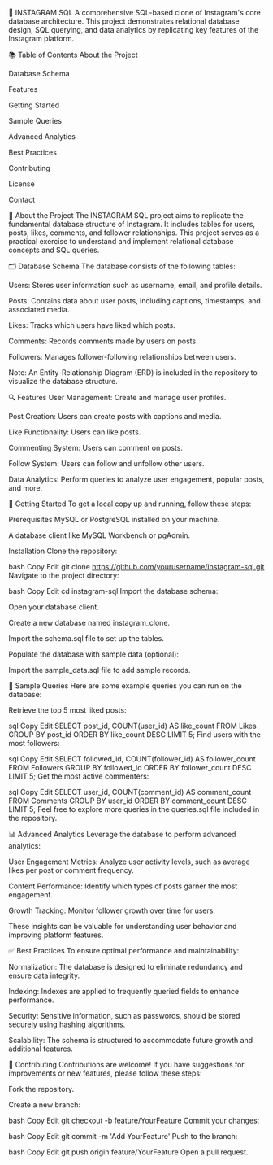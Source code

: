 📸 INSTAGRAM SQL
A comprehensive SQL-based clone of Instagram's core database architecture. This project demonstrates relational database design, SQL querying, and data analytics by replicating key features of the Instagram platform.

📚 Table of Contents
About the Project

Database Schema

Features

Getting Started

Sample Queries

Advanced Analytics

Best Practices

Contributing

License

Contact

📖 About the Project
The INSTAGRAM SQL project aims to replicate the fundamental database structure of Instagram. It includes tables for users, posts, likes, comments, and follower relationships. This project serves as a practical exercise to understand and implement relational database concepts and SQL queries.

🗂️ Database Schema
The database consists of the following tables:

Users: Stores user information such as username, email, and profile details.

Posts: Contains data about user posts, including captions, timestamps, and associated media.

Likes: Tracks which users have liked which posts.

Comments: Records comments made by users on posts.

Followers: Manages follower-following relationships between users.

Note: An Entity-Relationship Diagram (ERD) is included in the repository to visualize the database structure.

🔍 Features
User Management: Create and manage user profiles.

Post Creation: Users can create posts with captions and media.

Like Functionality: Users can like posts.

Commenting System: Users can comment on posts.

Follow System: Users can follow and unfollow other users.

Data Analytics: Perform queries to analyze user engagement, popular posts, and more.

🚀 Getting Started
To get a local copy up and running, follow these steps:

Prerequisites
MySQL or PostgreSQL installed on your machine.

A database client like MySQL Workbench or pgAdmin.

Installation
Clone the repository:

bash
Copy
Edit
git clone https://github.com/yourusername/instagram-sql.git
Navigate to the project directory:

bash
Copy
Edit
cd instagram-sql
Import the database schema:

Open your database client.

Create a new database named instagram_clone.

Import the schema.sql file to set up the tables.

Populate the database with sample data (optional):

Import the sample_data.sql file to add sample records.

🧪 Sample Queries
Here are some example queries you can run on the database:

Retrieve the top 5 most liked posts:

sql
Copy
Edit
SELECT post_id, COUNT(user_id) AS like_count
FROM Likes
GROUP BY post_id
ORDER BY like_count DESC
LIMIT 5;
Find users with the most followers:

sql
Copy
Edit
SELECT followed_id, COUNT(follower_id) AS follower_count
FROM Followers
GROUP BY followed_id
ORDER BY follower_count DESC
LIMIT 5;
Get the most active commenters:

sql
Copy
Edit
SELECT user_id, COUNT(comment_id) AS comment_count
FROM Comments
GROUP BY user_id
ORDER BY comment_count DESC
LIMIT 5;
Feel free to explore more queries in the queries.sql file included in the repository.

📊 Advanced Analytics
Leverage the database to perform advanced analytics:

User Engagement Metrics: Analyze user activity levels, such as average likes per post or comment frequency.

Content Performance: Identify which types of posts garner the most engagement.

Growth Tracking: Monitor follower growth over time for users.

These insights can be valuable for understanding user behavior and improving platform features.

✅ Best Practices
To ensure optimal performance and maintainability:

Normalization: The database is designed to eliminate redundancy and ensure data integrity.

Indexing: Indexes are applied to frequently queried fields to enhance performance.

Security: Sensitive information, such as passwords, should be stored securely using hashing algorithms.

Scalability: The schema is structured to accommodate future growth and additional features.

🤝 Contributing
Contributions are welcome! If you have suggestions for improvements or new features, please follow these steps:

Fork the repository.

Create a new branch:

bash
Copy
Edit
git checkout -b feature/YourFeature
Commit your changes:

bash
Copy
Edit
git commit -m 'Add YourFeature'
Push to the branch:

bash
Copy
Edit
git push origin feature/YourFeature
Open a pull request.
